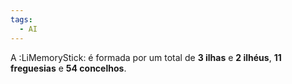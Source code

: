 ```yaml
---
tags:
  - AI
---
```

A :LiMemoryStick: é formada por um total de **3 ilhas** e **2 ilhéus**, **11 freguesias** e **54 concelhos**.